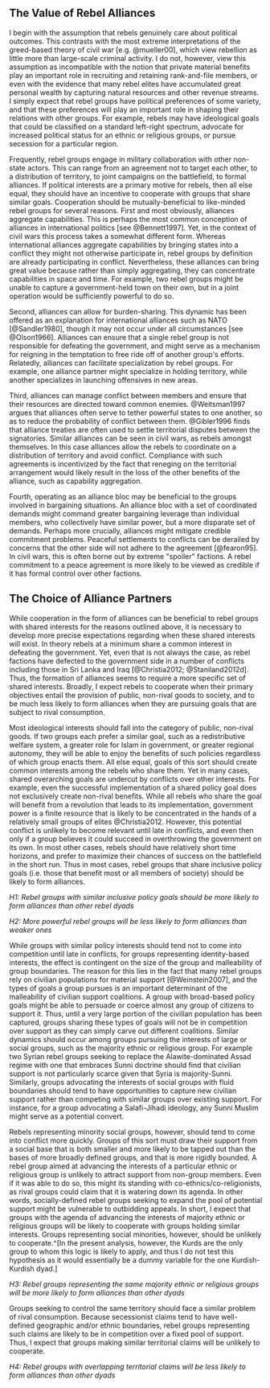 ## The Value of Rebel Alliances

I begin with the assumption that rebels genuinely care about political outcomes. This contrasts with the most extreme interpretations of the greed-based theory of civil war [e.g. @mueller00], which view rebellion as little more than large-scale criminal activity. I do not, however, view this assumption as incompatible with the notion that private material benefits play an important role in recruiting and retaining rank-and-file members, or even with the evidence that many rebel elites have accumulated great personal wealth by capturing natural resources and other revenue streams. I simply expect that rebel groups have political preferences of some variety, and that these preferences will play an important role in shaping their relations with other groups. For example, rebels may have ideological goals that could be classified on a standard left-right spectrum, advocate for increased political status for an ethnic or religious groups, or pursue secession for a particular region.

Frequently, rebel groups engage in military collaboration with other non-state actors. This can range from an agreement not to target each other, to a distribution of territory, to joint campaigns on the battlefield, to formal alliances. If political interests are a primary motive for rebels, then all else equal, they should have an incentive to cooperate with groups that share similar goals. Cooperation should be mutually-beneficial to like-minded rebel groups for several reasons. First and most obviously, alliances aggregate capabilities. This is perhaps the most common conception of alliances in international politics [see @Bennett1997]. Yet, in the context of civil wars this process takes a somewhat different form. Whereas international alliances aggregate capabilities by bringing states into a conflict they might not otherwise participate in, rebel groups by definition are already participating in conflict. Nevertheless, these alliances can bring great value because rather than simply aggregating, they can concentrate capabilities in space and time. For example, two rebel groups might be unable to capture a government-held town on their own, but in a joint operation would be sufficiently powerful to do so.

Second, alliances can allow for burden-sharing. This dynamic has been offered as an explanation for international alliances such as NATO [@Sandler1980], though it may not occur under all circumstances [see @Olson1966]. Alliances can ensure that a single rebel group is not responsible for defeating the government, and might serve as a mechanism for reigning in the temptation to free ride off of another group's efforts. Relatedly, alliances can facilitate specialization by rebel groups. For example, one alliance partner might specialize in holding territory, while another specializes in launching offensives in new areas.

Third, alliances can manage conflict between members and ensure that their resources are directed toward common enemies. @Weitsman1997 argues that alliances often serve to tether powerful states to one another, so as to reduce the probability of conflict between them. @Gibler1996 finds that alliance treaties are often used to settle territorial disputes between the signatories. Similar alliances can be seen in civil wars, as rebels amongst themselves. In this case alliances allow the rebels to coordinate on a distribution of territory and avoid conflict. Compliance with such agreements is incentivized by the fact that reneging on the territorial arrangement would likely result in the loss of the other benefits of the alliance, such as capability aggregation.

Fourth, operating as an alliance bloc may be beneficial to the groups involved in bargaining situations. An alliance bloc with a set of coordinated demands might command greater bargaining leverage than individual members, who collectively have similar power, but a more disparate set of demands. Perhaps more crucially, alliances might mitigate credible commitment problems. Peaceful settlements to conflicts can be derailed by concerns that the other side will not adhere to the agreement [@fearon95]. In civil wars, this is often borne out by extreme "spoiler" factions. A rebel commitment to a peace agreement is more likely to be viewed as credible if it has formal control over other factions.

## The Choice of Alliance Partners

While cooperation in the form of alliances can be beneficial to rebel groups with shared interests for the reasons outlined above, it is necessary to develop more precise expectations regarding when these shared interests will exist. In theory rebels at a minimum share a common interest in defeating the government. Yet, even that is not always the case, as rebel factions have defected to the government side in a number of conflicts including those in Sri Lanka and Iraq [@Christia2012; @Staniland2012d]. Thus, the formation of alliances seems to require a more specific set of shared interests. Broadly, I expect rebels to cooperate when their primary objectives entail the provision of public, non-rival goods to society, and to be much less likely to form alliances when they are pursuing goals that are subject to rival consumption.

Most ideological interests should fall into the category of public, non-rival goods. If two groups each prefer a similar goal, such as a redistributive welfare system, a greater role for Islam in government, or greater regional autonomy, they will be able to enjoy the benefits of such policies regardless of which group enacts them. All else equal, goals of this sort should create common interests among the rebels who share them. Yet in many cases, shared overarching goals are undercut by conflicts over other interests. For example, even the successful implementation of a shared policy goal does not exclusively create non-rival benefits. While all rebels who share the goal will benefit from a revolution that leads to its implementation, government power is a finite resource that is likely to be concentrated in the hands of a relatively small groups of elites @Christia2012. However, this potential conflict is unlikely to become relevant until late in conflicts, and even then only if a group believes it could succeed in overthrowing the government on its own. In most other cases, rebels should have relatively short time horizons, and prefer to maximize their chances of success on the battlefield in the short run. Thus in most cases, rebel groups that share inclusive policy goals (i.e. those that benefit most or all members of society) should be likely to form alliances.

*H1: Rebel groups with similar inclusive policy goals should be more likely to form alliances than other rebel dyads*

*H2: More powerful rebel groups will be less likely to form alliances than weaker ones*

While groups with similar policy interests should tend not to come into competition until late in conflicts, for groups representing identity-based interests, the effect is contingent on the size of the group and malleability of group boundaries. The reason for this lies in the fact that many rebel groups rely on civilian populations for material support [@Weinstein2007], and the types of goals a group pursues is an important determinant of the malleability of civilian support coalitions. A group with broad-based policy goals might be able to persuade or coerce almost any group of citizens to support it. Thus, until a very large portion of the civilian population has been captured, groups sharing these types of goals will not be in competition over support as they can simply carve out different coalitions. Similar dynamics should occur among groups pursuing the interests of large or social groups, such as the majority ethnic or religious group. For example two Syrian rebel groups seeking to replace the Alawite-dominated Assad regime with one that embraces Sunni doctrine should find that civilian support is not particularly scarce given that Syria is majority-Sunni. Similarly, groups advocating the interests of social groups with fluid boundaries should tend to have opportunities to capture new civilian support rather than competing with similar groups over existing support. For instance, for a group advocating a Salafi-Jihadi ideology, any Sunni Muslim might serve as a potential convert.

Rebels representing minority social groups, however, should tend to come into conflict more quickly. Groups of this sort must draw their support from a social base that is both smaller and more likely to be tapped out than the bases of more broadly defined groups, and that is more rigidly bounded. A rebel group aimed at advancing the interests of a particular ethnic or religious group is unlikely to attract support from non-group members. Even if it was able to do so, this might its standing with co-ethnics/co-religionists, as rival groups could claim that it is watering down its agenda. In other words, socially-defined rebel groups seeking to expand the pool of potential support might be vulnerable to outbidding appeals. In short, I expect that groups with the agenda of advancing the interests of majority ethnic or religious groups will be  likely to cooperate with groups holding similar interests. Groups representing social minorities, however, should be unlikely to cooperate.^[In the present analysis, however, the Kurds are the only group to whom this logic is likely to apply, and thus I do not test this hypothesis as it would essentially be a dummy variable for the one Kurdish-Kurdish dyad.]

*H3: Rebel groups representing the same majority ethnic or religious groups will be more likely to form alliances than other dyads*

Groups seeking to control the same territory should face a similar problem of rival consumption. Because secessionist claims tend to have well-defined geographic and/or ethnic boundaries, rebel groups representing such claims are likely to be in competition over a fixed pool of support. Thus, I expect that groups making similar territorial claims will be unlikely to cooperate.

*H4: Rebel groups with overlapping territorial claims will be less likely to form alliances than other dyads*
